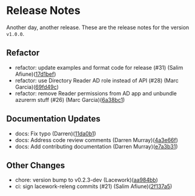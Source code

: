 # Release Notes
Another day, another release. These are the release notes for the version `v1.0.0`.

## Refactor
* refactor: update examples and format code for release (#31) (Salim Afiune)([17d1bef](https://github.com/lacework/terraform-azure-ad-application/commit/17d1bef1c5161f9c309198237d988c87e85c1843))
* refactor: use Directory Reader AD role instead of API (#28) (Marc Garcia)([69fd49c](https://github.com/lacework/terraform-azure-ad-application/commit/69fd49c90eb667231a45705c1925e60de84dcbdf))
* refactor: remove Reader permissions from AD app and unbundle azurerm stuff (#26) (Marc Garcia)([6a38bc1](https://github.com/lacework/terraform-azure-ad-application/commit/6a38bc1a2174667904b1ddb9163713c5c5ec1d04))
## Documentation Updates
* docs: Fix typo (Darren)([11da0b1](https://github.com/lacework/terraform-azure-ad-application/commit/11da0b1fbdafc1a47e8a3736feae62cc77d38081))
* docs: Address code review comments (Darren Murray)([4a3e66f](https://github.com/lacework/terraform-azure-ad-application/commit/4a3e66fe637591424f9199b84751ac7e57d079e8))
* docs: Add contributing documentation (Darren Murray)([e7a3b31](https://github.com/lacework/terraform-azure-ad-application/commit/e7a3b31a2fb2a18ce1fac1b539562cafced0b006))
## Other Changes
* chore: version bump to v0.2.3-dev (Lacework)([aa984bb](https://github.com/lacework/terraform-azure-ad-application/commit/aa984bb4469995cc5cca64430c0d9278714884d3))
* ci: sign lacework-releng commits (#21) (Salim Afiune)([2f137a5](https://github.com/lacework/terraform-azure-ad-application/commit/2f137a51127440727c3b588974ffdb9b4d9cbc76))
